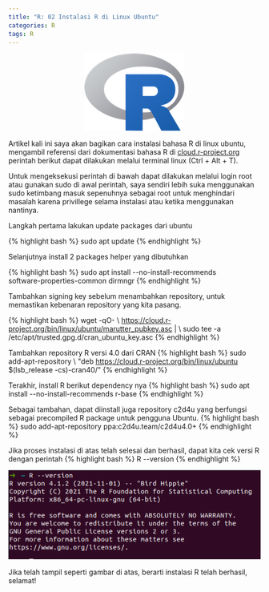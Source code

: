 ```yaml
---
title: "R: 02 Instalasi R di Linux Ubuntu"
categories: R
tags: R
---
```

<p align="center">
  <img src="/assets/images/r-proglang/r-logo.png" alt="Logo R" />
</p>

Artikel kali ini saya akan bagikan cara instalasi bahasa R di linux ubuntu, mengambil referensi dari dokumentasi bahasa R di [cloud.r-project.org](https://cloud.r-project.org/) perintah berikut dapat dilakukan melalui terminal linux (Ctrl + Alt + T).  

Untuk mengeksekusi perintah di bawah dapat dilakukan melalui login root atau gunakan sudo di awal perintah, saya sendiri lebih suka menggunakan sudo ketimbang masuk sepenuhnya sebagai root untuk menghindari masalah karena privillege selama instalasi atau ketika menggunakan nantinya.  

Langkah pertama lakukan update packages dari ubuntu  

{% highlight bash %}
sudo apt update
{% endhighlight %}

Selanjutnya install 2 packages helper yang dibutuhkan

{% highlight bash %}
sudo apt install --no-install-recommends \
software-properties-common dirmngr
{% endhighlight %}

Tambahkan signing key sebelum menambahkan repository, untuk memastikan kebenaran repository yang kita pasang.

{% highlight bash %}
wget -qO- \ 
https://cloud.r-project.org/bin/linux/ubuntu/marutter_pubkey.asc | \ 
sudo tee -a /etc/apt/trusted.gpg.d/cran_ubuntu_key.asc
{% endhighlight %}

Tambahkan repository R versi 4.0 dari CRAN 
{% highlight bash %}
sudo add-apt-repository \ 
"deb https://cloud.r-project.org/bin/linux/ubuntu $(lsb_release -cs)-cran40/"
{% endhighlight %}

Terakhir, install R berikut dependency nya
{% highlight bash %}
sudo apt install --no-install-recommends r-base
{% endhighlight %}

Sebagai tambahan, dapat diinstall juga repository c2d4u yang berfungsi sebagai precompiled R package untuk pengguna Ubuntu.
{% highlight bash %}
sudo add-apt-repository ppa:c2d4u.team/c2d4u4.0+
{% endhighlight %}

Jika proses instalasi di atas telah selesai dan berhasil, dapat kita cek versi R dengan perintah 
{% highlight bash %}
R --version
{% endhighlight %}

<p align="center">
  <img src="/assets/images/r-proglang/r-02-instalasi-r-di-linux-ubuntu.png" alt="R Version" />
</p>

Jika telah tampil seperti gambar di atas, berarti instalasi R telah berhasil, selamat!